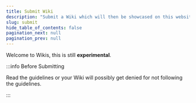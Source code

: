 ```yaml
---
title: Submit Wiki
description: "Submit a Wiki which will then be showcased on this website!"
slug: submit
hide_table_of_contents: false
pagination_next: null
pagination_prev: null
--- 
```


Welcome to Wikis, this is still **experimental**.

:::info Before Submitting

Read the guidelines or your Wiki will possibly get denied for not following the guidelines.

:::


<div>
    <SubmitForm />
</div>